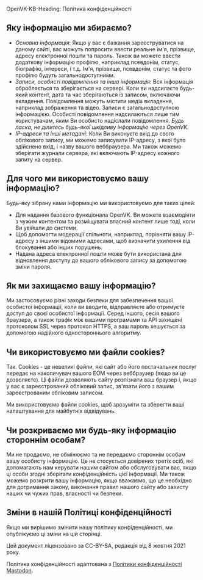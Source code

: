 OpenVK-KB-Heading: Політика конфіденційності

## Яку інформацію ми збираємо?
* _Основна інформація_: Якщо у вас є бажання зареєструватися на даному сайті, вас можуть попросити ввести реальне ім'я, прізвище, адресу електронної пошти та пароль. Також ви можете ввести додаткову інформацію профілю, наприклад псевдонім, статус, біографію, інтереси, і т.д. Ім'я, прізвище, псевдонім, статус та фото профілю будуть загальнодоступними.
* _Записи, особисті повідомлення та інша інформація_: Вся інформація обробляється та зберігається на сервері. Коли ви надсилаєте будь-який контент, дата та час зберігаються із записом, включаючи вкладення. Повідомлення можуть містити медіа вкладення, наприклад зображення та відео. Записи є загальнодоступною інформацією. Особисті повідомлення надсилаються лише тим користувачам, яким Ви особисто надіслали повідомлення. _Будь ласка, не ділитесь будь-якої шкідливу інформацію через OpenVK._
* _IP-адреси та інші метадані_: Коли Ви виконуєте вхід до свого облікового запису, ми можемо записувати IP-адресу, з якої було здійснено вхід, і назву вашого веббраузера. Ми також можемо зберігати журнали сервера, які включають IP-адресу кожного запиту на сервер.

## Для чого ми використовуємо вашу інформацію?
Будь-яку зібрану нами інформацію ми використовуємо для таких цілей:
* Для надання базового функціонала OpenVK. Ви можете взаємодіяти з чужим контентом та розміщувати власний контент лише тоді, коли Ви увійшли до системи.
* Щоб допомогти модерації спільноти, наприклад, порівняти вашу IP-адресу з іншими відомими адресами, щоб визначити ухилення від блокування або інших порушень.
* Надана адреса електронної пошти може бути використана для відновлення доступу до вашого облікового запису за допомогою зміни пароля.

## Як ми захищаємо вашу інформацію?
Ми застосовуємо різні заходи безпеки для забезпечення вашої особистої інформації, коли ви вводите, відправляєте або отримуєте доступ до своєї особистої інформації. Серед іншого, сесія вашого браузера, а також трафік між вашими програмами та API захищені протоколом SSL через протокол HTTPS, а ваш пароль хешується за допомогою надійного одностороннього алгоритму.

## Чи використовуємо ми файли cookies?
Так. Cookies - це невеликі файли, які сайт або його постачальник послуг передає на накопичувач вашого ЕОМ через веббраузер (якщо ви це дозволяєте). Ці файли дозволяють сайту розпізнати ваш браузер і, якщо у вас є зареєстрований обліковий запис, зв'язати його з вашим зареєстрованим обліковим записом.

Ми використовуємо файли cookies, щоб зрозуміти та зберегти ваші налаштування для майбутніх відвідувань.

## Чи розкриваємо ми будь-яку інформацію стороннім особам?
Ми не продаємо, не обмінюємо та не передаємо стороннім особам вашу особисту інформацію. Це не стосується довірених третіх осіб, які допомагають нам керувати нашим сайтом або обслуговувати вас, якщо ці особи згодні зберігати конфіденційність цієї інформації. Ми також можемо розкрити вашу інформацію, якщо вважаємо, що це необхідно для дотримання закону, виконання правил нашого сайту або захисту наших чи чужих прав, власності чи безпеки.

## Зміни в нашій Політиці конфіденційності

Якщо ми вирішимо змінити нашу політику конфіденційності, ми опублікуємо ці зміни на цій сторінці.

Цей документ ліцензовано за CC-BY-SA, редакція від 8 жовтня 2021 року.

Політика конфіденційності адаптована з [Політики конфіденційності Mastodon](https://mastodon.social/terms).
